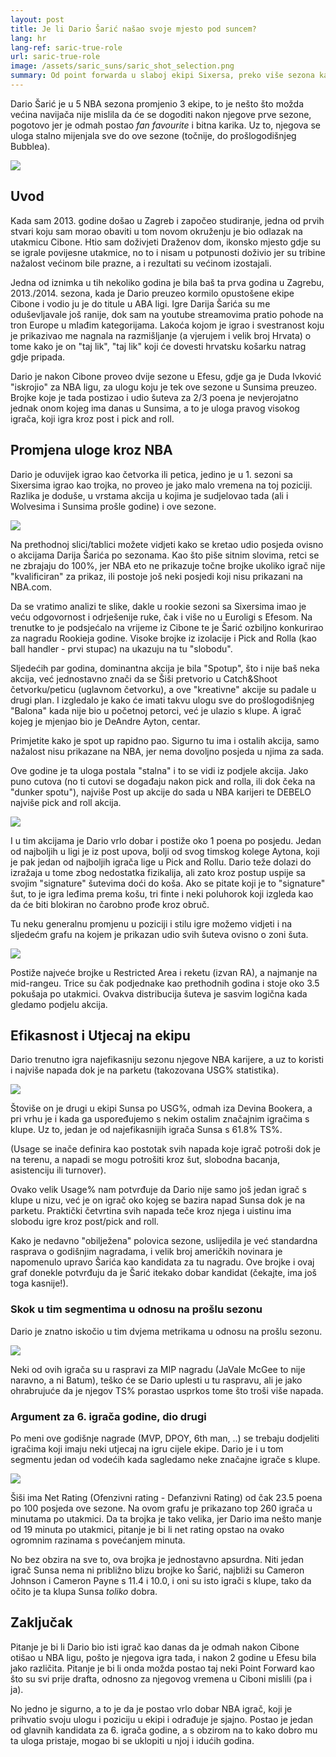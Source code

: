 ```yaml
---
layout: post
title: Je li Dario Šarić našao svoje mjesto pod suncem?
lang: hr
lang-ref: saric-true-role
url: saric-true-role
image: /assets/saric_suns/saric_shot_selection.png
summary: Od point forwarda u slaboj ekipi Sixersa, preko više sezona kao stretch četvorka i spot up šuter, do najnovije uloge. Small-Ball centar.
---
```


Dario Šarić je u 5 NBA sezona promjenio 3 ekipe, to je nešto što možda većina navijača nije mislila da će se dogoditi nakon njegove prve sezone, pogotovo jer je odmah postao *fan favourite* i bitna karika. Uz to, njegova se uloga stalno mijenjala sve do ove sezone (točnije, do prošlogodišnjeg Bubblea).

![](/assets/saric_suns/shishi.jpg)

<!--more-->

## Uvod

Kada sam 2013. godine došao u Zagreb i započeo studiranje, jedna od prvih stvari koju sam morao obaviti  u tom novom okruženju je bio odlazak na utakmicu Cibone. Htio sam doživjeti Draženov dom, ikonsko mjesto gdje su se igrale povijesne utakmice, no to i nisam u potpunosti doživio jer su tribine nažalost većinom bile prazne, a i rezultati su većinom izostajali.

Jedna od iznimka u tih nekoliko godina je bila baš ta prva godina u Zagrebu, 2013./2014. sezona, kada je Dario preuzeo kormilo opustošene ekipe Cibone i vodio ju je do titule u ABA ligi. Igre Darija Šarića su me oduševljavale još ranije, dok sam na youtube streamovima pratio pohode na tron Europe u mlađim kategorijama. Lakoća kojom je igrao i svestranost koju je prikazivao me nagnala na razmišljanje (a vjerujem i velik broj Hrvata) o tome kako je on "taj lik", "taj lik" koji će dovesti hrvatsku košarku natrag gdje pripada.

Dario je nakon Cibone proveo dvije sezone u Efesu, gdje ga je Duda Ivković "iskrojio" za NBA ligu, za ulogu koju je tek ove sezone u Sunsima preuzeo. Brojke koje je tada postizao i udio šuteva za 2/3 poena je nevjerojatno jednak onom kojeg ima danas u Sunsima, a to je uloga pravog visokog igrača, koji igra kroz post i pick and roll.

## Promjena uloge kroz NBA

Dario je oduvijek igrao kao četvorka ili petica, jedino je u 1. sezoni sa Sixersima igrao kao trojka, no proveo je jako malo vremena na toj poziciji. Razlika je doduše, u vrstama akcija u kojima je sudjelovao tada (ali i Wolvesima i Sunsima prošle godine) i ove sezone.

![](/assets/saric_suns/play_type_breakdown_saric.png)

Na prethodnoj slici/tablici možete vidjeti kako se kretao udio posjeda ovisno o akcijama Darija Šarića po sezonama. Kao što piše sitnim slovima, retci se ne zbrajaju do 100%, jer NBA eto ne prikazuje točne brojke ukoliko igrač nije "kvalificiran" za prikaz, ili postoje još neki posjedi koji nisu prikazani na NBA.com.

Da se vratimo analizi te slike, dakle u rookie sezoni sa Sixersima imao je veću odgovornost i odrješenije ruke, čak i više no u Euroligi s Efesom. Na trenutke to je podsjećalo na vrijeme iz Cibone te je Šarić ozbiljno konkurirao za nagradu Rookieja godine. Visoke brojke iz izolacije i Pick and Rolla (kao ball handler - prvi stupac) na ukazuju na tu "slobodu".

Sljedećih par godina, dominantna akcija je bila "Spotup", što i nije baš neka akcija, već jednostavno znači da se Šiši pretvorio u Catch&Shoot četvorku/peticu (uglavnom četvorku), a ove "kreativne" akcije su padale u drugi plan. I izgledalo je kako će imati takvu ulogu sve do prošlogodišnjeg "Balona" kada nije bio u početnoj petorci, već je ulazio s klupe. A igrač kojeg je mjenjao bio je DeAndre Ayton, centar.

Primjetite kako je spot up rapidno pao. Sigurno tu ima i ostalih akcija, samo nažalost nisu prikazane na NBA, jer nema dovoljno posjeda u njima za sada.

Ove godine je ta uloga postala "stalna" i to se vidi iz podjele akcija. Jako puno cutova (no ti cutovi se događaju nakon pick and rolla, ili dok čeka na "dunker spotu"), najviše Post up akcije do sada u NBA karijeri te DEBELO najviše pick and roll akcija.

![](/assets/saric_suns/ppp_post_pnr.png)

I u tim akcijama je Dario vrlo dobar i postiže oko 1 poena po posjedu. Jedan od najboljih u ligi je iz post upova, bolji od svog timskog kolege Aytona, koji je pak jedan od najboljih igrača lige u Pick and Rollu. Dario teže dolazi do izražaja u tome zbog nedostatka fizikalija, ali zato kroz postup uspije sa svojim "signature" šutevima doći do koša. Ako se pitate koji je to "signature" šut, to je igra leđima prema košu, tri finte i neki poluhorok koji izgleda kao da će biti blokiran no čarobno prođe kroz obruč.

Tu neku generalnu promjenu u poziciji i stilu igre možemo vidjeti i na sljedećm grafu na kojem je prikazan udio svih šuteva ovisno o zoni šuta.

![](/assets/saric_suns/saric_shot_selection.png)

Postiže najveće brojke u Restricted Area i reketu (izvan RA), a najmanje na mid-rangeu. Trice su čak podjednake kao prethodnih godina i stoje oko 3.5 pokušaja po utakmici. Ovakva distribucija šuteva je sasvim logična kada gledamo podjelu akcija.


## Efikasnost i Utjecaj na ekipu

Dario trenutno igra najefikasniju sezonu njegove NBA karijere, a uz to koristi i najviše napada dok je na parketu (takozovana USG% statistika).

![](/assets/saric_suns/suns_bench_usg_eff.png)

Štoviše on je drugi u ekipi Sunsa po USG%, odmah iza Devina Bookera, a pri vrhu je i kada ga uspoređujemo s nekim ostalim značajnim igračima s klupe. Uz to, jedan je od najefikasnijih igrača Sunsa s 61.8% TS%.

(Usage se inače definira kao postotak svih napada koje igrač potroši dok je na terenu, a napadi se mogu potrošiti kroz šut, slobodna bacanja, asistenciju ili turnover).

Ovako velik Usage% nam potvrđuje da Dario nije samo još jedan igrač s klupe u nizu, već je on igrač oko kojeg se bazira napad Sunsa dok je na parketu. Praktički četvrtina svih napada teče kroz njega i uistinu ima slobodu igre kroz post/pick and roll.

Kako je nedavno "obilježena" polovica sezone, uslijedila je već standardna rasprava o godišnjim nagradama, i velik broj američkih novinara je napomenulo upravo Šarića kao kandidata za tu nagradu. Ove brojke i ovaj graf donekle potvrđuju da je Šarić itekako dobar kandidat (čekajte, ima još toga kasnije!).

### Skok u tim segmentima u odnosu na prošlu sezonu

Dario je znatno iskočio u tim dvjema metrikama u odnosu na prošlu sezonu.

![](/assets/saric_suns/usg_ts_jump.png)

Neki od ovih igrača su u raspravi za MIP nagradu (JaVale McGee to nije naravno, a ni Batum), teško će se Dario uplesti u tu raspravu, ali je jako ohrabrujuće da je njegov TS% porastao usprkos tome što troši više napada.

### Argument za 6. igrača godine, dio drugi

Po meni ove godišnje nagrade (MVP, DPOY, 6th man, ..) se trebaju dodjeliti igračima koji imaju neki utjecaj na igru cijele ekipe. Dario je i u tom segmentu jedan od vodećih kada sagledamo neke značajne igrače s klupe.

![](/assets/saric_suns/ortg_drtg_impact.png)

Šiši ima Net Rating (Ofenzivni rating - Defanzivni Rating) od čak 23.5 poena po 100 posjeda ove sezone. Na ovom grafu je prikazano top 260 igrača u minutama po utakmici. Da ta brojka je tako velika, jer Dario ima nešto manje od 19 minuta po utakmici, pitanje je bi li net rating opstao na ovako ogromnim razinama s povećanjem minuta.

No bez obzira na sve to, ova brojka je jednostavno apsurdna. Niti jedan igrač Sunsa nema ni približno blizu brojke ko Šarić, najbliži su Cameron Johnson i Cameron Payne s 11.4 i 10.0, i oni su isto igrači s klupe, tako da očito je ta klupa Sunsa *toliko* dobra.

## Zaključak

Pitanje je bi li Dario bio isti igrač kao danas da je odmah nakon Cibone otišao u NBA ligu, pošto je njegova igra tada, i nakon 2 godine u Efesu bila jako različita. Pitanje je bi li onda možda postao taj neki Point Forward kao što su svi prije drafta, odnosno za njegovog vremena u Ciboni mislili (pa i ja).

No jedno je sigurno, a to je da je postao vrlo dobar NBA igrač, koji je prihvatio svoju ulogu i poziciju u ekipi i odrađuje je sjajno. Postao je jedan od glavnih kandidata za 6. igrača godine, a s obzirom na to kako dobro mu ta uloga pristaje, mogao bi se uklopiti u njoj i idućih godina.
